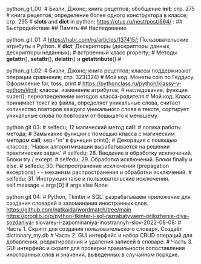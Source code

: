
python_git_00:
	# Бизли, Джонс; книга рецептов; обобщение __init__; стр. 275
	# книга рецептов; определение более одного конструктора в классе; стр. 295
	# __slots__ and __dict__ in python; https://otus.ru/nest/post/664/ :
		## Быстродействие
		## Память
		## Наследование
		

python_git_01:
	# https://habr.com/ru/articles/137415/; Пользовательские атрибуты в Python.
	# __dict__; Дескрипторы (дескрипторы данных, дескрипторы неданных);
	# встроенный класс property;
	# Методы __getattr__(), __setattr__(), __delattr__() и __getattribute__()
	# 
	
	
python_git_02:
	# Бизли, Джонс; книга рецептов; классы поддерживают операции сравнения; стр. 323(324)
	# Мой код. Монеты coin по Геддису. Оформление for, toss, print
	# https://pythonclass.ru/python/klassy-v-python/#init; классы, изменение атрибутов;
		# наследование, функция super(); переопределение методов класса-родителя
	# Мой код. Класс принимает текст из файла, определяет уникальные слова, считает 
		количество повторов каждого уникального слова в тексте, сортирует 
		уникальные слова по повторам от бошьшего к меньшему.
		
python git 03:
	# selfedu; 12 магический метод __call__:
		# логика работы метода;
		# Замыкание функции с помощью класса с магическим
		методом __call__; sep='\n' в функции print();
		# Декорация с помощью классов;
		'Навык алгоритмизации вырабатывается на решении практических задач.'
	# selfedu; 28. Введение в обработку исключений. Блоки try / except.
	# selfedu; 29. Обработка исключений. Блоки finally и else.
	# selfedu; 30. Распространение исключений (propagation exceptions) - 
	- механизм распространения и обработки исключений.
	# selfedu; 31. Инструкция raise и пользовательские исключения.
		self.message = args[0] if args else None
		
python git 04:
	# Python, Tkinter и SQL: разрабатываем приложение для создания словарей и запоминания 
	 иностранных слов.
	 https://github.com/natkaida/wordmatch/tree/main
	 https://proglib.io/p/python-tkinter-i-sql-razrabatyvaem-prilozhenie-dlya-sozdaniya-
	 slovarey-i-zapominaniya-inostrannyh-slov-2022-08-08:
		# Часть 1. Скрипт для создания пользовательского словаря. Создаёт dictionary_my.db
		# Часть 2. GUI интерфейс и набор CRUD операций для добавления, редактирования и
		 удаления записей в словаре.
		# Часть 3. GUI интерфейс и скрипт для проверки правильности сопоставления 
		 иностранных слов и значений, выведенных в случайном порядке.
